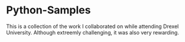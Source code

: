 # Python-Samples

This is a collection of the work I collaborated on while attending Drexel University. 
Although extreemly challenging, it was also very rewarding. 
